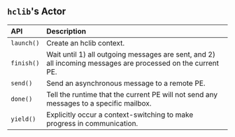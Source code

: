 ## `hclib`'s Actor

| API                  | Description |
| :-                   | :-   |
| `launch()`           | Create an hclib context. |
| `finish()`           | Wait until 1) all outgoing messages are sent, and 2) all incoming messages are processed on the current PE. |
| `send()`             | Send an asynchronous message to a remote PE.  |
| `done()`             | Tell the runtime that the current PE will not send any messages to a specific mailbox. |
| `yield()`            | Explicitly occur a context-switching to make progress in communication. |
